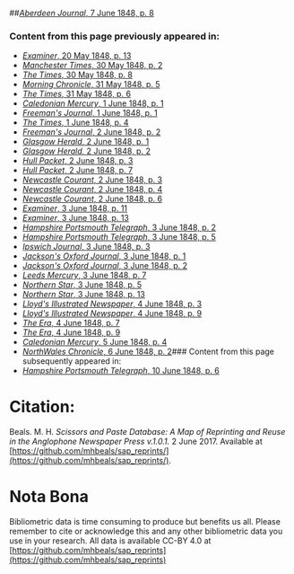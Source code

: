 ##[*Aberdeen Journal*, 7 June 1848, p. 8](https://mhbeals.github.io/sap_html/Aberdeen-Journal/Aberdeen-Journal-7-June-1848-p-8)

### Content from this page previously appeared in:
+ [*Examiner*, 20 May 1848, p. 13](https://mhbeals.github.io/sap_html/Examiner/Examiner-20-May-1848-p-13)
+ [*Manchester Times*, 30 May 1848, p. 2](https://mhbeals.github.io/sap_html/Manchester-Times/Manchester-Times-30-May-1848-p-2)
+ [*The Times*, 30 May 1848, p. 8](https://mhbeals.github.io/sap_html/The-Times/The-Times-30-May-1848-p-8)
+ [*Morning Chronicle*, 31 May 1848, p. 5](https://mhbeals.github.io/sap_html/Morning-Chronicle/Morning-Chronicle-31-May-1848-p-5)
+ [*The Times*, 31 May 1848, p. 6](https://mhbeals.github.io/sap_html/The-Times/The-Times-31-May-1848-p-6)
+ [*Caledonian Mercury*, 1 June 1848, p. 1](https://mhbeals.github.io/sap_html/Caledonian-Mercury/Caledonian-Mercury-1-June-1848-p-1)
+ [*Freeman's Journal*, 1 June 1848, p. 1](https://mhbeals.github.io/sap_html/Freeman's-Journal/Freeman's-Journal-1-June-1848-p-1)
+ [*The Times*, 1 June 1848, p. 4](https://mhbeals.github.io/sap_html/The-Times/The-Times-1-June-1848-p-4)
+ [*Freeman's Journal*, 2 June 1848, p. 2](https://mhbeals.github.io/sap_html/Freeman's-Journal/Freeman's-Journal-2-June-1848-p-2)
+ [*Glasgow Herald*, 2 June 1848, p. 1](https://mhbeals.github.io/sap_html/Glasgow-Herald/Glasgow-Herald-2-June-1848-p-1)
+ [*Glasgow Herald*, 2 June 1848, p. 2](https://mhbeals.github.io/sap_html/Glasgow-Herald/Glasgow-Herald-2-June-1848-p-2)
+ [*Hull Packet*, 2 June 1848, p. 3](https://mhbeals.github.io/sap_html/Hull-Packet/Hull-Packet-2-June-1848-p-3)
+ [*Hull Packet*, 2 June 1848, p. 7](https://mhbeals.github.io/sap_html/Hull-Packet/Hull-Packet-2-June-1848-p-7)
+ [*Newcastle Courant*, 2 June 1848, p. 3](https://mhbeals.github.io/sap_html/Newcastle-Courant/Newcastle-Courant-2-June-1848-p-3)
+ [*Newcastle Courant*, 2 June 1848, p. 4](https://mhbeals.github.io/sap_html/Newcastle-Courant/Newcastle-Courant-2-June-1848-p-4)
+ [*Newcastle Courant*, 2 June 1848, p. 6](https://mhbeals.github.io/sap_html/Newcastle-Courant/Newcastle-Courant-2-June-1848-p-6)
+ [*Examiner*, 3 June 1848, p. 11](https://mhbeals.github.io/sap_html/Examiner/Examiner-3-June-1848-p-11)
+ [*Examiner*, 3 June 1848, p. 13](https://mhbeals.github.io/sap_html/Examiner/Examiner-3-June-1848-p-13)
+ [*Hampshire Portsmouth Telegraph*, 3 June 1848, p. 2](https://mhbeals.github.io/sap_html/Hampshire-Portsmouth-Telegraph/Hampshire-Portsmouth-Telegraph-3-June-1848-p-2)
+ [*Hampshire Portsmouth Telegraph*, 3 June 1848, p. 5](https://mhbeals.github.io/sap_html/Hampshire-Portsmouth-Telegraph/Hampshire-Portsmouth-Telegraph-3-June-1848-p-5)
+ [*Ipswich Journal*, 3 June 1848, p. 3](https://mhbeals.github.io/sap_html/Ipswich-Journal/Ipswich-Journal-3-June-1848-p-3)
+ [*Jackson's Oxford Journal*, 3 June 1848, p. 1](https://mhbeals.github.io/sap_html/Jackson's-Oxford-Journal/Jackson's-Oxford-Journal-3-June-1848-p-1)
+ [*Jackson's Oxford Journal*, 3 June 1848, p. 2](https://mhbeals.github.io/sap_html/Jackson's-Oxford-Journal/Jackson's-Oxford-Journal-3-June-1848-p-2)
+ [*Leeds Mercury*, 3 June 1848, p. 7](https://mhbeals.github.io/sap_html/Leeds-Mercury/Leeds-Mercury-3-June-1848-p-7)
+ [*Northern Star*, 3 June 1848, p. 5](https://mhbeals.github.io/sap_html/Northern-Star/Northern-Star-3-June-1848-p-5)
+ [*Northern Star*, 3 June 1848, p. 13](https://mhbeals.github.io/sap_html/Northern-Star/Northern-Star-3-June-1848-p-13)
+ [*Lloyd's Illustrated Newspaper*, 4 June 1848, p. 3](https://mhbeals.github.io/sap_html/Lloyd's-Illustrated-Newspaper/Lloyd's-Illustrated-Newspaper-4-June-1848-p-3)
+ [*Lloyd's Illustrated Newspaper*, 4 June 1848, p. 9](https://mhbeals.github.io/sap_html/Lloyd's-Illustrated-Newspaper/Lloyd's-Illustrated-Newspaper-4-June-1848-p-9)
+ [*The Era*, 4 June 1848, p. 7](https://mhbeals.github.io/sap_html/The-Era/The-Era-4-June-1848-p-7)
+ [*The Era*, 4 June 1848, p. 9](https://mhbeals.github.io/sap_html/The-Era/The-Era-4-June-1848-p-9)
+ [*Caledonian Mercury*, 5 June 1848, p. 4](https://mhbeals.github.io/sap_html/Caledonian-Mercury/Caledonian-Mercury-5-June-1848-p-4)
+ [*NorthWales Chronicle*, 6 June 1848, p. 2](https://mhbeals.github.io/sap_html/NorthWales-Chronicle/NorthWales-Chronicle-6-June-1848-p-2)### Content from this page subsequently appeared in:
+ [*Hampshire Portsmouth Telegraph*, 10 June 1848, p. 6](https://mhbeals.github.io/sap_html/Hampshire-Portsmouth-Telegraph/Hampshire-Portsmouth-Telegraph-10-June-1848-p-6)
                    
# Citation: 

Beals. M. H. *Scissors and Paste Database: A Map of Reprinting and Reuse in the Anglophone Newspaper Press v.1.0.1.* 2 June 2017. Available at [https://github.com/mhbeals/sap_reprints/](https://github.com/mhbeals/sap_reprints/). 
                    
# Nota Bona

Bibliometric data is time consuming to produce but benefits us all. Please remember to cite or acknowledge this and any other bibliometric data you use in your research. All data is available CC-BY 4.0 at [https://github.com/mhbeals/sap_reprints](https://github.com/mhbeals/sap_reprints)